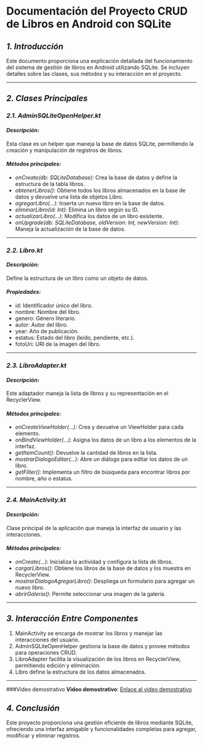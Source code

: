 
# Documentación del Proyecto CRUD de Libros en Android con SQLite

## *1. Introducción*
Este documento proporciona una explicación detallada del funcionamiento del sistema de gestión de libros en Android utilizando SQLite. Se incluyen detalles sobre las clases, sus métodos y su interacción en el proyecto.

---

## *2. Clases Principales*
### *2.1. AdminSQLiteOpenHelper.kt*
#### *Descripción:*
Esta clase es un helper que maneja la base de datos SQLite, permitiendo la creación y manipulación de registros de libros.

#### *Métodos principales:*
- *onCreate(db: SQLiteDatabase)*: Crea la base de datos y define la estructura de la tabla libros.
- *obtenerLibros()*: Obtiene todos los libros almacenados en la base de datos y devuelve una lista de objetos Libro.
- *agregarLibro(...)*: Inserta un nuevo libro en la base de datos.
- *eliminarLibro(id: Int)*: Elimina un libro según su ID.
- *actualizarLibro(...)*: Modifica los datos de un libro existente.
- *onUpgrade(db: SQLiteDatabase, oldVersion: Int, newVersion: Int)*: Maneja la actualización de la base de datos.

---

### *2.2. Libro.kt*
#### *Descripción:*
Define la estructura de un libro como un objeto de datos.

#### *Propiedades:*
- id: Identificador único del libro.
- nombre: Nombre del libro.
- genero: Género literario.
- autor: Autor del libro.
- year: Año de publicación.
- estatus: Estado del libro (leído, pendiente, etc.).
- fotoUri: URI de la imagen del libro.

---

### *2.3. LibroAdapter.kt*
#### *Descripción:*
Este adaptador maneja la lista de libros y su representación en el RecyclerView.

#### *Métodos principales:*
- *onCreateViewHolder(...)*: Crea y devuelve un ViewHolder para cada elemento.
- *onBindViewHolder(...)*: Asigna los datos de un libro a los elementos de la interfaz.
- *getItemCount()*: Devuelve la cantidad de libros en la lista.
- *mostrarDialogoEditar(...)*: Abre un diálogo para editar los datos de un libro.
- *getFilter()*: Implementa un filtro de búsqueda para encontrar libros por nombre, año o estatus.

---

### *2.4. MainActivity.kt*
#### *Descripción:*
Clase principal de la aplicación que maneja la interfaz de usuario y las interacciones.

#### *Métodos principales:*
- *onCreate(...)*: Inicializa la actividad y configura la lista de libros.
- *cargarLibros()*: Obtiene los libros de la base de datos y los muestra en RecyclerView.
- *mostrarDialogoAgregarLibro()*: Despliega un formulario para agregar un nuevo libro.
- *abrirGaleria()*: Permite seleccionar una imagen de la galería.

---

## *3. Interacción Entre Componentes*
1. MainActivity se encarga de mostrar los libros y manejar las interacciones del usuario.
2. AdminSQLiteOpenHelper gestiona la base de datos y provee métodos para operaciones CRUD.
3. LibroAdapter facilita la visualización de los libros en RecyclerView, permitiendo edición y eliminación.
4. Libro define la estructura de los datos almacenados.

---
###Video demostrativo
 **Video demostrativo**: [Enlace al video demostrativo](https://drive.google.com/file/d/1FTg16rx7Tvdgq9VW35vj2H1oO_SWhsSK/view?usp=sharing)

## *4. Conclusión*
Este proyecto proporciona una gestión eficiente de libros mediante SQLite, ofreciendo una interfaz amigable y funcionalidades completas para agregar, modificar y eliminar registros.
